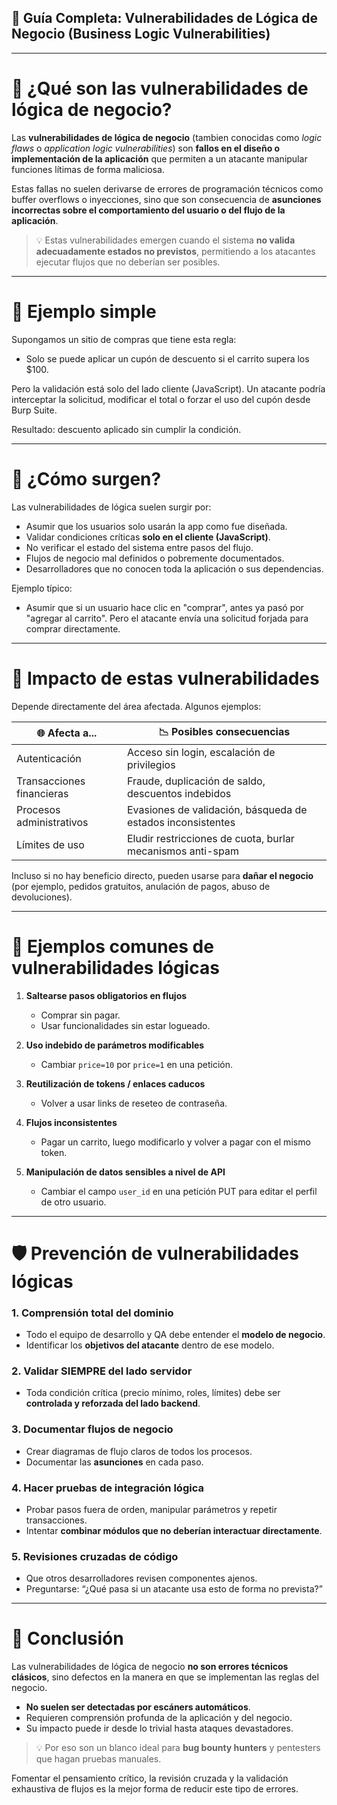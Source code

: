 ## 🏦 Guía Completa: Vulnerabilidades de Lógica de Negocio (Business Logic Vulnerabilities)

---

# 🔐 ¿Qué son las vulnerabilidades de lógica de negocio?

Las **vulnerabilidades de lógica de negocio** (tambien conocidas como *logic flaws* o *application logic vulnerabilities*) son **fallos en el diseño o implementación de la aplicación** que permiten a un atacante manipular funciones lítimas de forma maliciosa.

Estas fallas no suelen derivarse de errores de programación técnicos como buffer overflows o inyecciones, sino que son consecuencia de **asunciones incorrectas sobre el comportamiento del usuario o del flujo de la aplicación**.

> 💡 Estas vulnerabilidades emergen cuando el sistema **no valida adecuadamente estados no previstos**, permitiendo a los atacantes ejecutar flujos que no deberían ser posibles.

---

# 🔗 Ejemplo simple

Supongamos un sitio de compras que tiene esta regla:

- Solo se puede aplicar un cupón de descuento si el carrito supera los $100.

Pero la validación está solo del lado cliente (JavaScript). Un atacante podría interceptar la solicitud, modificar el total o forzar el uso del cupón desde Burp Suite.

Resultado: descuento aplicado sin cumplir la condición.

---

# 🤔 ¿Cómo surgen?

Las vulnerabilidades de lógica suelen surgir por:

- Asumir que los usuarios solo usarán la app como fue diseñada.
- Validar condiciones críticas **solo en el cliente (JavaScript)**.
- No verificar el estado del sistema entre pasos del flujo.
- Flujos de negocio mal definidos o pobremente documentados.
- Desarrolladores que no conocen toda la aplicación o sus dependencias.

Ejemplo típico:
- Asumir que si un usuario hace clic en "comprar", antes ya pasó por "agregar al carrito". Pero el atacante envía una solicitud forjada para comprar directamente.

---

# 🚀 Impacto de estas vulnerabilidades

Depende directamente del área afectada. Algunos ejemplos:

| 🌐 Afecta a... | 📉 Posibles consecuencias |
|-------------|--------------------------|
| Autenticación | Acceso sin login, escalación de privilegios |
| Transacciones financieras | Fraude, duplicación de saldo, descuentos indebidos |
| Procesos administrativos | Evasiones de validación, básqueda de estados inconsistentes |
| Límites de uso | Eludir restricciones de cuota, burlar mecanismos anti-spam |

Incluso si no hay beneficio directo, pueden usarse para **dañar el negocio** (por ejemplo, pedidos gratuitos, anulación de pagos, abuso de devoluciones).

---

# 📄 Ejemplos comunes de vulnerabilidades lógicas

1. **Saltearse pasos obligatorios en flujos**  
   - Comprar sin pagar.  
   - Usar funcionalidades sin estar logueado.  

2. **Uso indebido de parámetros modificables**  
   - Cambiar `price=10` por `price=1` en una petición.  

3. **Reutilización de tokens / enlaces caducos**  
   - Volver a usar links de reseteo de contraseña.  

4. **Flujos inconsistentes**  
   - Pagar un carrito, luego modificarlo y volver a pagar con el mismo token.  

5. **Manipulación de datos sensibles a nivel de API**  
   - Cambiar el campo `user_id` en una petición PUT para editar el perfil de otro usuario.

---

# 🛡️ Prevención de vulnerabilidades lógicas

### 1. Comprensión total del dominio
- Todo el equipo de desarrollo y QA debe entender el **modelo de negocio**.
- Identificar los **objetivos del atacante** dentro de ese modelo.

### 2. Validar SIEMPRE del lado servidor
- Toda condición crítica (precio mínimo, roles, límites) debe ser **controlada y reforzada del lado backend**.

### 3. Documentar flujos de negocio
- Crear diagramas de flujo claros de todos los procesos.
- Documentar las **asunciones** en cada paso.

### 4. Hacer pruebas de integración lógica
- Probar pasos fuera de orden, manipular parámetros y repetir transacciones.
- Intentar **combinar módulos que no deberían interactuar directamente**.

### 5. Revisiones cruzadas de código
- Que otros desarrolladores revisen componentes ajenos.
- Preguntarse: “¿Qué pasa si un atacante usa esto de forma no prevista?”

---

# 🧠 Conclusión

Las vulnerabilidades de lógica de negocio **no son errores técnicos clásicos**, sino defectos en la manera en que se implementan las reglas del negocio.

- **No suelen ser detectadas por escáners automáticos**.
- Requieren comprensión profunda de la aplicación y del negocio.
- Su impacto puede ir desde lo trivial hasta ataques devastadores.

> 💡 Por eso son un blanco ideal para **bug bounty hunters** y pentesters que hagan pruebas manuales.

Fomentar el pensamiento crítico, la revisión cruzada y la validación exhaustiva de flujos es la mejor forma de reducir este tipo de errores.


